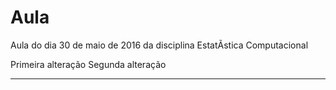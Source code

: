 # Aula
Aula do dia 30 de maio de 2016 da disciplina EstatÃ­stica Computacional

Primeira alteração
Segunda alteração

----------------------------

